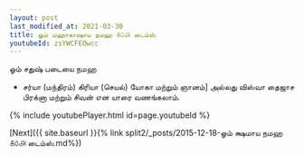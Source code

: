 ```yaml
---
layout: post
last_modified_at: 2021-03-30
title: ஓம் மஹாகாஷாய நமஹ ௧௦௮ டைம்ஸ்
youtubeId: zsYWCFEOwcc
---
```

 
 
 ஓம் சதுஷ் படையை நமஹ  
 
 -  சர்யா (மந்திரம்) கிரியா (செயல்) யோகா மற்றும் ஞானம்] அல்லது விஸ்வா தைஜாச பிரக்னா மற்றும் சிவன் என யாரை வணங்கலாம். 
 
  
 
  
 
 
 
 
 
 


{% include youtubePlayer.html id=page.youtubeId %}
 
[Next]({{ site.baseurl }}{% link  split2/_posts/2015-12-18-ஓம் க்ஷமாய நமஹ ௧௦௮ டைம்ஸ்.md%})
 
